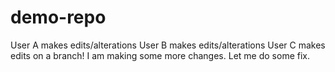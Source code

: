 # demo-repo
User A makes edits/alterations
User B makes edits/alterations
User C makes edits on a branch!
I am making some more changes.
Let me do some fix.